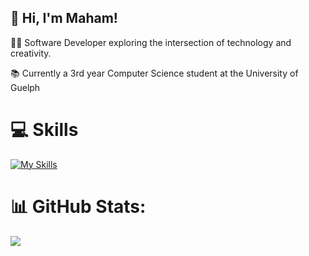 ## 👋 Hi, I'm Maham!

👩‍💻 Software Developer exploring the intersection of technology and creativity. 

📚 Currently a 3rd year Computer Science student at the University of Guelph



# 💻 Skills
[![My Skills](https://skillicons.dev/icons?i=python,c,java,html,css,javascript,r,sqlite,vscode,git,docker,jquery,linux,eclipse,react,flask,pandas,&perline=8)](https://skillicons.dev)
# 📊 GitHub Stats:
![](https://github-readme-streak-stats.herokuapp.com/?user=maham-tariq5&theme=tokyonight&hide_border=false)<br/>



